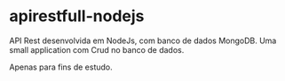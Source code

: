 # apirestfull-nodejs
API Rest desenvolvida em NodeJs, com banco de dados MongoDB.
Uma small application com Crud no banco de dados.

Apenas para fins de estudo.
